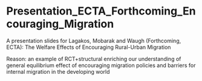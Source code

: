 # Presentation_ECTA_Forthcoming_Encouraging_Migration

A presentation slides for Lagakos, Mobarak and Waugh (Forthcoming, ECTA): The Welfare Effects of Encouraging Rural-Urban Migration

Reason: an example of RCT+structural enriching our understanding of general equilibrium effect of encouraging migration policies and barriers for internal migration in the developing world
